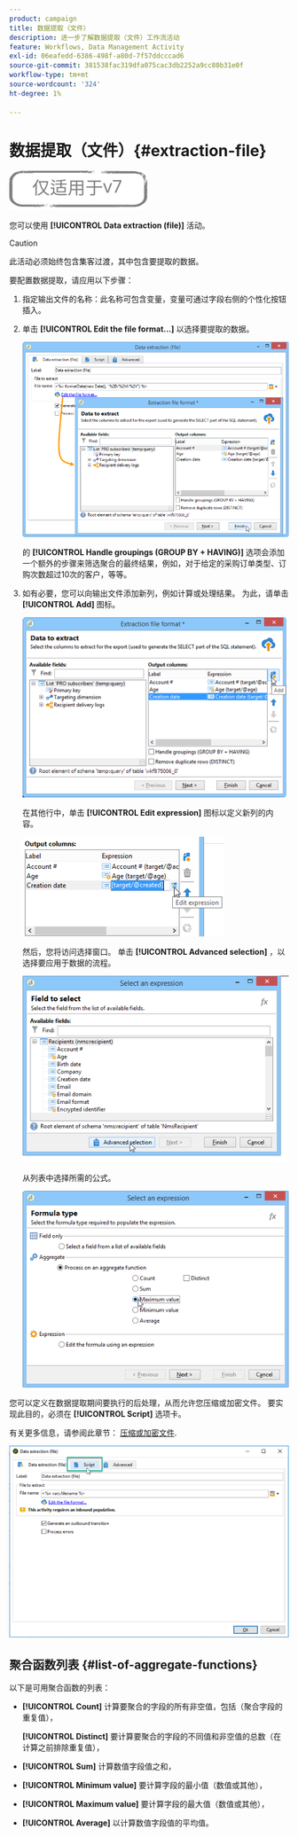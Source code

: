 ```yaml
---
product: campaign
title: 数据提取（文件）
description: 进一步了解数据提取（文件）工作流活动
feature: Workflows, Data Management Activity
exl-id: 06eafedd-6386-498f-a80d-7f57ddcccad6
source-git-commit: 381538fac319dfa075cac3db2252a9cc80b31e0f
workflow-type: tm+mt
source-wordcount: '324'
ht-degree: 1%

---
```


# 数据提取（文件）{#extraction-file}

![](../../assets/v7-only.svg)

您可以使用 **[!UICONTROL Data extraction (file)]** 活动。

>[!CAUTION]
>
>此活动必须始终包含集客过渡，其中包含要提取的数据。

要配置数据提取，请应用以下步骤：

1. 指定输出文件的名称：此名称可包含变量，变量可通过字段右侧的个性化按钮插入。
1. 单击 **[!UICONTROL Edit the file format...]** 以选择要提取的数据。

   ![](assets/s_advuser_extract_file_param.png)

   的 **[!UICONTROL Handle groupings (GROUP BY + HAVING)]** 选项会添加一个额外的步骤来筛选聚合的最终结果，例如，对于给定的采购订单类型、订购次数超过10次的客户，等等。

1. 如有必要，您可以向输出文件添加新列，例如计算或处理结果。 为此，请单击 **[!UICONTROL Add]** 图标。

   ![](assets/s_advuser_extract_file_add_col.png)

   在其他行中，单击 **[!UICONTROL Edit expression]** 图标以定义新列的内容。

   ![](assets/s_advuser_extract_file_add_exp.png)

   然后，您将访问选择窗口。 单击 **[!UICONTROL Advanced selection]** ，以选择要应用于数据的流程。

   ![](assets/s_advuser_extract_file_advanced_selection.png)

   从列表中选择所需的公式。

   ![](assets/s_advuser_extract_file_agregate_values.png)

您可以定义在数据提取期间要执行的后处理，从而允许您压缩或加密文件。 要实现此目的，必须在 **[!UICONTROL Script]** 选项卡。

有关更多信息，请参阅此章节： [压缩或加密文件](how-to-use-workflow-data.md#zipping-or-encrypting-a-file).

![](assets/postprocessing_dataextraction.png)

## 聚合函数列表 {#list-of-aggregate-functions}

以下是可用聚合函数的列表：

* **[!UICONTROL Count]** 计算要聚合的字段的所有非空值，包括（聚合字段的重复值），

   **[!UICONTROL Distinct]** 要计算要聚合的字段的不同值和非空值的总数（在计算之前排除重复值），

* **[!UICONTROL Sum]** 计算数值字段值之和，
* **[!UICONTROL Minimum value]** 要计算字段的最小值（数值或其他），
* **[!UICONTROL Maximum value]** 要计算字段的最大值（数值或其他），
* **[!UICONTROL Average]** 以计算数值字段值的平均值。
